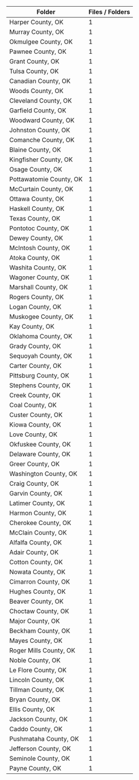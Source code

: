 | Folder                  |   Files / Folders |
|-------------------------|-------------------|
| Harper County, OK       |                 1 |
| Murray County, OK       |                 1 |
| Okmulgee County, OK     |                 1 |
| Pawnee County, OK       |                 1 |
| Grant County, OK        |                 1 |
| Tulsa County, OK        |                 1 |
| Canadian County, OK     |                 1 |
| Woods County, OK        |                 1 |
| Cleveland County, OK    |                 1 |
| Garfield County, OK     |                 1 |
| Woodward County, OK     |                 1 |
| Johnston County, OK     |                 1 |
| Comanche County, OK     |                 1 |
| Blaine County, OK       |                 1 |
| Kingfisher County, OK   |                 1 |
| Osage County, OK        |                 1 |
| Pottawatomie County, OK |                 1 |
| McCurtain County, OK    |                 1 |
| Ottawa County, OK       |                 1 |
| Haskell County, OK      |                 1 |
| Texas County, OK        |                 1 |
| Pontotoc County, OK     |                 1 |
| Dewey County, OK        |                 1 |
| McIntosh County, OK     |                 1 |
| Atoka County, OK        |                 1 |
| Washita County, OK      |                 1 |
| Wagoner County, OK      |                 1 |
| Marshall County, OK     |                 1 |
| Rogers County, OK       |                 1 |
| Logan County, OK        |                 1 |
| Muskogee County, OK     |                 1 |
| Kay County, OK          |                 1 |
| Oklahoma County, OK     |                 1 |
| Grady County, OK        |                 1 |
| Sequoyah County, OK     |                 1 |
| Carter County, OK       |                 1 |
| Pittsburg County, OK    |                 1 |
| Stephens County, OK     |                 1 |
| Creek County, OK        |                 1 |
| Coal County, OK         |                 1 |
| Custer County, OK       |                 1 |
| Kiowa County, OK        |                 1 |
| Love County, OK         |                 1 |
| Okfuskee County, OK     |                 1 |
| Delaware County, OK     |                 1 |
| Greer County, OK        |                 1 |
| Washington County, OK   |                 1 |
| Craig County, OK        |                 1 |
| Garvin County, OK       |                 1 |
| Latimer County, OK      |                 1 |
| Harmon County, OK       |                 1 |
| Cherokee County, OK     |                 1 |
| McClain County, OK      |                 1 |
| Alfalfa County, OK      |                 1 |
| Adair County, OK        |                 1 |
| Cotton County, OK       |                 1 |
| Nowata County, OK       |                 1 |
| Cimarron County, OK     |                 1 |
| Hughes County, OK       |                 1 |
| Beaver County, OK       |                 1 |
| Choctaw County, OK      |                 1 |
| Major County, OK        |                 1 |
| Beckham County, OK      |                 1 |
| Mayes County, OK        |                 1 |
| Roger Mills County, OK  |                 1 |
| Noble County, OK        |                 1 |
| Le Flore County, OK     |                 1 |
| Lincoln County, OK      |                 1 |
| Tillman County, OK      |                 1 |
| Bryan County, OK        |                 1 |
| Ellis County, OK        |                 1 |
| Jackson County, OK      |                 1 |
| Caddo County, OK        |                 1 |
| Pushmataha County, OK   |                 1 |
| Jefferson County, OK    |                 1 |
| Seminole County, OK     |                 1 |
| Payne County, OK        |                 1 |